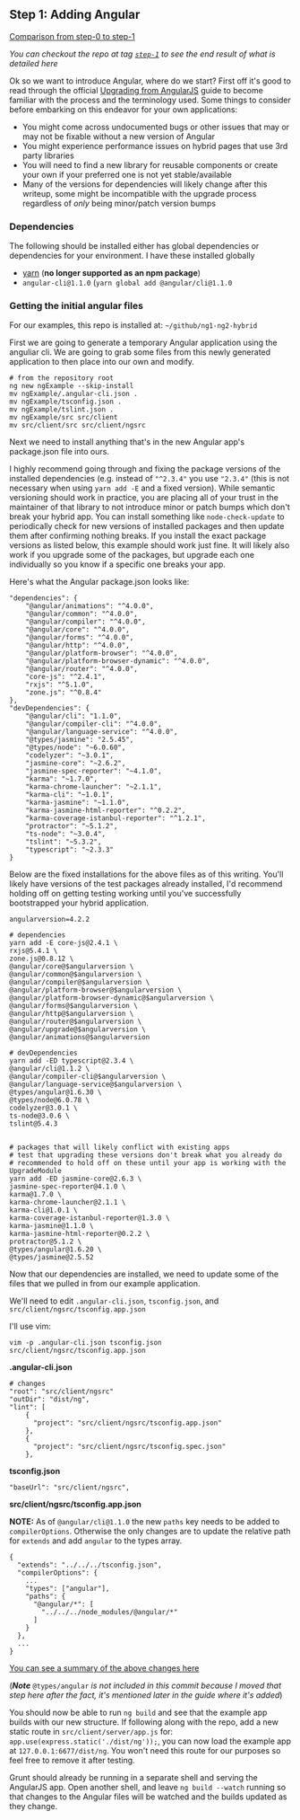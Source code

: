 ## Step 1: Adding Angular

[Comparison from step-0 to step-1](https://github.com/angular-seattle/ng1-ng2-hybrid/compare/step-0...step-1)

*You can checkout the repo at tag [`step-1`](https://github.com/angular-seattle/ng1-ng2-hybrid/tree/step-1) to see the end result of what is detailed here*

Ok so we want to introduce Angular, where do we start? First off it's good to read through the official [Upgrading from AngularJS](https://angular.io/guide/upgrade) guide to become familiar with the process and the terminology used.  Some things to consider before embarking on this endeavor for your own applications:

* You might come across undocumented bugs or other issues that may or may not be fixable without a new version of Angular
* You might experience performance issues on hybrid pages that use 3rd party libraries
* You will need to find a new library for reusable components or create your own if your preferred one is not yet stable/available
* Many of the versions for dependencies will likely change after this writeup, some might be incompatible with the upgrade process regardless of *only* being minor/patch version bumps

### Dependencies

The following should be installed either has global dependencies or dependencies for your environment.  I have these installed globally

* [yarn](https://yarnpkg.com/en/docs/install) (**no longer supported as an npm package**)
* `angular-cli@1.1.0` (`yarn global add @angular/cli@1.1.0`


### Getting the initial angular files

For our examples, this repo is installed at: `~/github/ng1-ng2-hybrid`

First we are going to generate a temporary Angular application using the anguliar cli. We are going to grab some files from this newly generated application to then place into our own and modify.

```
# from the repository root
ng new ngExample --skip-install
mv ngExample/.angular-cli.json .
mv ngExample/tsconfig.json .
mv ngExample/tslint.json .
mv ngExample/src src/client
mv src/client/src src/client/ngsrc
```

Next we need to install anything that's in the new Angular app's package.json file into ours.

I highly recommend going through and fixing the package versions of the installed dependencies (e.g. instead of `"^2.3.4"` you use `"2.3.4"` (this is not necessary when using `yarn add -E` and a fixed version).  While semantic versioning should work in practice, you are placing all of your trust in the maintainer of that library to not introduce minor or patch bumps which don't break your hybrid app. You can install something like `node-check-update` to periodically check for new versions of installed packages and then update them after confirming nothing breaks.  If you install the exact package versions as listed below, this example should work just fine.  It will likely also work if you upgrade some of the packages, but upgrade each one individually so you know if a specific one breaks your app.

Here's what the Angular package.json looks like:

```
"dependencies": {
    "@angular/animations": "^4.0.0",
    "@angular/common": "^4.0.0",
    "@angular/compiler": "^4.0.0",
    "@angular/core": "^4.0.0",
    "@angular/forms": "^4.0.0",
    "@angular/http": "^4.0.0",
    "@angular/platform-browser": "^4.0.0",
    "@angular/platform-browser-dynamic": "^4.0.0",
    "@angular/router": "^4.0.0",
    "core-js": "^2.4.1",
    "rxjs": "^5.1.0",
    "zone.js": "^0.8.4"
},
"devDependencies": {
    "@angular/cli": "1.1.0",
    "@angular/compiler-cli": "^4.0.0",
    "@angular/language-service": "^4.0.0",
    "@types/jasmine": "2.5.45",
    "@types/node": "~6.0.60",
    "codelyzer": "~3.0.1",
    "jasmine-core": "~2.6.2",
    "jasmine-spec-reporter": "~4.1.0",
    "karma": "~1.7.0",
    "karma-chrome-launcher": "~2.1.1",
    "karma-cli": "~1.0.1",
    "karma-jasmine": "~1.1.0",
    "karma-jasmine-html-reporter": "^0.2.2",
    "karma-coverage-istanbul-reporter": "^1.2.1",
    "protractor": "~5.1.2",
    "ts-node": "~3.0.4",
    "tslint": "~5.3.2",
    "typescript": "~2.3.3"
}

```

Below are the fixed installations for the above files as of this writing.  You'll likely have versions of the test packages already installed, I'd recommend holding off on getting testing working until you've successfully bootstrapped your hybrid application.

```
angularversion=4.2.2

# dependencies
yarn add -E core-js@2.4.1 \
rxjs@5.4.1 \
zone.js@0.8.12 \
@angular/core@$angularversion \
@angular/common@$angularversion \
@angular/compiler@$angularversion \
@angular/platform-browser@$angularversion \
@angular/platform-browser-dynamic@$angularversion \
@angular/forms@$angularversion \
@angular/http@$angularversion \
@angular/router@$angularversion \
@angular/upgrade@$angularversion \
@angular/animations@$angularversion

# devDependencies
yarn add -ED typescript@2.3.4 \
@angular/cli@1.1.2 \
@angular/compiler-cli@$angularversion \
@angular/language-service@$angularversion \
@types/angular@1.6.30 \
@types/node@6.0.78 \
codelyzer@3.0.1 \
ts-node@3.0.6 \
tslint@5.4.3


# packages that will likely conflict with existing apps
# test that upgrading these versions don't break what you already do
# recommended to hold off on these until your app is working with the UpgradeModule
yarn add -ED jasmine-core@2.6.3 \
jasmine-spec-reporter@4.1.0 \
karma@1.7.0 \
karma-chrome-launcher@2.1.1 \
karma-cli@1.0.1 \
karma-coverage-istanbul-reporter@1.3.0 \
karma-jasmine@1.1.0 \
karma-jasmine-html-reporter@0.2.2 \
protractor@5.1.2 \
@types/angular@1.6.20 \
@types/jasmine@2.5.52
```

Now that our dependencies are installed, we need to update some of the files that we pulled in from our example application.

We'll need to edit `.angular-cli.json`, `tsconfig.json`, and `src/client/ngsrc/tsconfig.app.json`

I'll use vim:

`vim -p .angular-cli.json tsconfig.json src/client/ngsrc/tsconfig.app.json`

**.angular-cli.json**

```
# changes
"root": "src/client/ngsrc"
"outDir": "dist/ng",
"lint": [
    {
      "project": "src/client/ngsrc/tsconfig.app.json"
    },
    {
      "project": "src/client/ngsrc/tsconfig.spec.json"
    },
```

**tsconfig.json**

```
"baseUrl": "src/client/ngsrc",
```

**src/client/ngsrc/tsconfig.app.json**

**NOTE:** As of `@angular/cli@1.1.0` the new `paths` key needs to be added to `compilerOptions`.  Otherwise the only changes are
to update the relative path for `extends` and add `angular` to the types array.

```
{
  "extends": "../../../tsconfig.json",
  "compilerOptions": {
    ...
    "types": ["angular"],
    "paths": {
      "@angular/*": [
        "../../../node_modules/@angular/*"
      ]
    }
  },
  ...
}
```

[You can see a summary of the above changes here](https://github.com/angular-seattle/ng1-ng2-hybrid/commit/acaa2672571dd05eb725bc266bea472274271a3e)

(***Note*** `@types/angular` *is not included in this commit because I moved that step here after the fact, it's mentioned later in the guide
 where it's added*)

You should now be able to run `ng build` and see that the example app builds with our new structure.  If following along with the repo, add a new static route in `src/client/server/app.js` for: `app.use(express.static('./dist/ng'));`, you can now load the example app at `127.0.0.1:6677/dist/ng`.  You won't need this route for our purposes so feel free to remove it after testing.

Grunt should already be running in a separate shell and serving the AngularJS app.  Open another shell, and leave `ng build --watch` running so that changes to the Angular files will be watched and the builds updated as they change.



